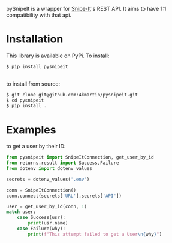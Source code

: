 pySnipeIt is a wrapper for [Snipe-It](https://snipeitapp.com/)'s REST API. It aims to have 1:1 compatibility with that api.


# Installation

This library is available on PyPi. To install:

```bash
$ pip install pysnipeit
    
```
to install from source:

```bash
$ git clone git@github.com:4kmartin/pysnipeit.git
$ cd pysnipeit
$ pip install .
```
# Examples 

to get a user by their ID:

```python
from pysnipeit import SnipeItConnection, get_user_by_id
from returns.result import Success,Failure
from dotenv import dotenv_values

secrets = dotenv_values('.env')

conn = SnipeItConnection()
conn.connect(secrets['URL'],secrets['API'])

user = get_user_by_id(conn, 1)
match user:
    case Success(usr):
        print(usr.name)
    case Failure(why):
        print(f"This attempt failed to get a User\n{why}")
```